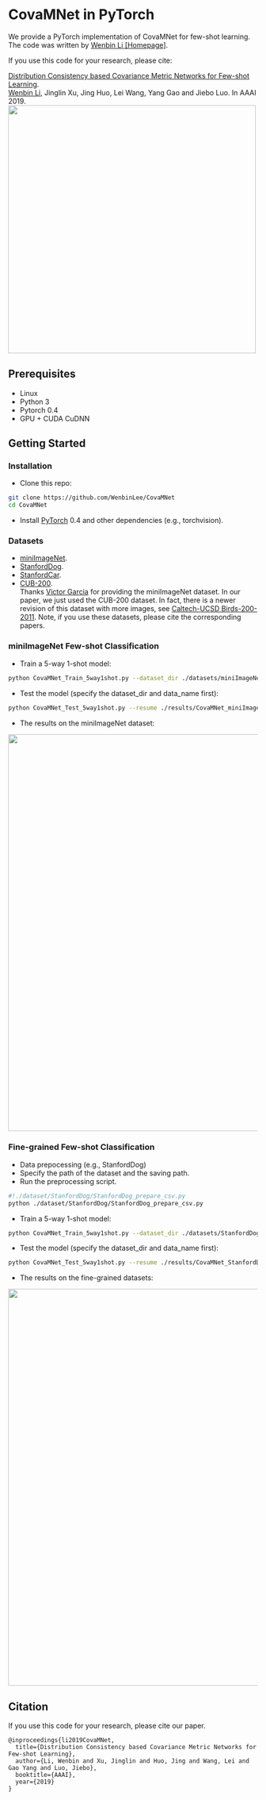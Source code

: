 # CovaMNet in PyTorch

We provide a PyTorch implementation of CovaMNet for few-shot learning. The code was written by [Wenbin Li](https://github.com/WenbinLee)<a href="https://cs.nju.edu.cn/liwenbin/"> [Homepage]</a>.<br>

If you use this code for your research, please cite: 

[Distribution Consistency based Covariance Metric Networks for Few-shot Learning](https://cs.nju.edu.cn/rl/people/liwb/AAAI19.pdf).<br> 
[Wenbin Li](https://cs.nju.edu.cn/liwenbin/), Jinglin Xu, Jing Huo, Lei Wang, Yang Gao and Jiebo Luo. In AAAI 2019.<br> 
<img src='imgs/CovaMNet.bmp' width=500/>


## Prerequisites
- Linux
- Python 3
- Pytorch 0.4
- GPU + CUDA CuDNN

## Getting Started
### Installation

- Clone this repo:
```bash
git clone https://github.com/WenbinLee/CovaMNet
cd CovaMNet
```

- Install [PyTorch](http://pytorch.org) 0.4 and other dependencies (e.g., torchvision).

### Datasets
- [miniImageNet](https://drive.google.com/file/d/1fUBrpv8iutYwdL4xE1rX_R9ef6tyncX9/view). 
- [StanfordDog](http://vision.stanford.edu/aditya86/ImageNetDogs/).
- [StanfordCar](https://ai.stanford.edu/~jkrause/cars/car_dataset.html).
- [CUB-200](http://www.vision.caltech.edu/visipedia/CUB-200.html). <br>
Thanks [Victor Garcia](https://github.com/vgsatorras/few-shot-gnn) for providing the miniImageNet dataset. In our paper, we just used the CUB-200 dataset. In fact, there is a newer revision of this dataset with more images, see [Caltech-UCSD Birds-200-2011](http://www.vision.caltech.edu/visipedia/CUB-200-2011.html). Note, if you use these datasets, please cite the corresponding papers. 


###  miniImageNet Few-shot Classification
- Train a 5-way 1-shot model:
```bash
python CovaMNet_Train_5way1shot.py --dataset_dir ./datasets/miniImageNet --data_name miniImageNet
```
- Test the model (specify the dataset_dir and data_name first):
```bash
python CovaMNet_Test_5way1shot.py --resume ./results/CovaMNet_miniImageNet_Conv64_5_Way_1_Shot/model_best.pth.tar
```
- The results on the miniImageNet dataset: 
<img src='imgs/results_miniImageNet.bmp' align="center" width=800>


###  Fine-grained Few-shot Classification
- Data prepocessing (e.g., StanfordDog)
 - Specify the path of the dataset and the saving path.
 - Run the preprocessing script.
```bash
#!./dataset/StanfordDog/StanfordDog_prepare_csv.py
python ./dataset/StanfordDog/StanfordDog_prepare_csv.py
```
- Train a 5-way 1-shot model:
```bash
python CovaMNet_Train_5way1shot.py --dataset_dir ./datasets/StanfordDog --data_name StanfordDog
```
- Test the model (specify the dataset_dir and data_name first):
```bash
python CovaMNet_Test_5way1shot.py --resume ./results/CovaMNet_StanfordDog_Conv64_5_Way_1_Shot/model_best.pth.tar
```
- The results on the fine-grained datasets: 
<img src='imgs/result_finegrained.bmp' align="center" width=800>



## Citation
If you use this code for your research, please cite our paper.
```
@inproceedings{li2019CovaMNet,
  title={Distribution Consistency based Covariance Metric Networks for Few-shot Learning},
  author={Li, Wenbin and Xu, Jinglin and Huo, Jing and Wang, Lei and Gao Yang and Luo, Jiebo},
  booktitle={AAAI},
  year={2019}
}

```

